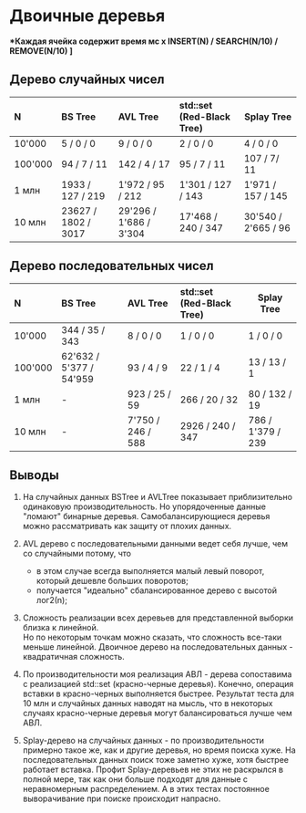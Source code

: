 # Двоичные деревья

__*Каждая ячейка содержит время мс х INSERT(N) /  SEARCH(N/10) / REMOVE(N/10) ]__


## Дерево случайных чисел  

|   N   |      BS Tree          |   AVL Tree        |   std::set (Red-Black Tree)  | Splay Tree |
| :---- | :-------------------- |:----------------- |:---------------------------- | ---------- |
| 10'000 |   5 / 0 / 0          |    9 / 0 / 0          |     2 / 0 / 0            |   4 / 0 / 0 |
| 100'000 |  94 / 7 / 11        |    142 / 4 / 17         |     95 / 7 / 11        | 107 / 7/ 11   |
| 1 млн  |  1933 / 127 / 219    |    1'972 / 95 / 212      |  1'301 / 127 / 143     |  1'971 / 157 / 145 |
| 10 млн |  23627 / 1802 / 3017 |    29'296 / 1'686 / 3'304   |  17'468 / 240 / 347 |  30'540 / 2'665 / 96 |


## Дерево последовательных чисел  

|   N   |      BS Tree          |   AVL Tree        |   std::set (Red-Black Tree)  |  Splay Tree |
| :---- | :-------------------- |:----------------- |:---------------------------- | ----------- |
| 10'000 |   344 / 35 / 343     |    8 / 0 / 0       |     1 / 0 / 0     |  1 / 0 / 0 |
| 100'000 |  62'632 / 5'377 / 54'959  |  93 / 4 / 9  |    22 / 1 / 4     | 13 / 13 / 1 |
| 1 млн  |  -                   |  923 / 25 / 59   |      266 / 20 / 32     | 80 / 132 / 19 |
| 10 млн |  -                   |    7'750 / 246 / 588 |     2926 / 240 / 347 | 786 / 1'379 / 239 |



## Выводы

1) На случайных данных BSTree и AVLTree показывает приблизительно одинаковую производительность.
   Но упорядоченные данные "ломают" бинарные деревья. Самобалансирующиеся деревья можно рассматривать
   как защиту от плохих данных.

2) AVL дерево с последовательными данными ведет себя лучше, чем со случайными потому, что
    - в этом случае всегда выполняется малый левый поворот, который дешевле больших поворотов; 
    - получается "идеально" сбалансированное дерево с высотой лог2(n);

3) Сложность реализации всех деревьев для представленной выборки близка к линейной.  
   Но по некоторым точкам можно сказать, что сложность все-таки меньше линейной.
   Двоичное дерево на последовательных данных - квадратичная сложность.

4) По производительности моя реализация АВЛ - дерева сопоставима с реализацией std::set (красно-черные деревья).
   Конечно, операция вставки в красно-черных выполняется быстрее.
   Результат теста для 10 млн и случайных данных наводят на мысль, что в некоторых случаях 
   красно-черные деревья могут балансироваться лучше чем АВЛ.

5) Splay-дерево на случайных данных - по производительности примерно такое же, как и другие деревья, но время поиска хуже.
   На последовательных данных поиск тоже заметно хуже, хотя быстрее работает вставка.
   Профит Splay-деревьев не этих не раскрылся в полной мере, так как они больше подходят 
   для данные с неравномерным распределением. А в этих тестах постоянное выворачивание при поиске происходит напрасно.